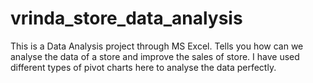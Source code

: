 # vrinda_store_data_analysis

This is a Data Analysis project through MS Excel.
Tells you how can we analyse the data of a store and improve the sales of store.
I have used different types of pivot charts here to analyse the data perfectly.
